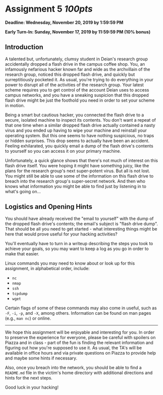 # Assignment 5 *100pts*

**Deadline: Wednesday, November 20, 2019 by 1:59:59 PM**

**Early Turn-In: Sunday, November 17, 2019 by 11:59:59 PM (10% bonus)**

## Introduction

A talented but, unfortunately, clumsy student in Deian's research group accidentally dropped a flash drive in the campus coffee shop.  You, an infamously nefarious hacker known far and wide as the archvillain of the research group, noticed this dropped flash drive, and quickly but surreptitiously pocketed it.  As usual, you're trying to do everything in your power to disrupt all of the activities of the research group. Your latest scheme requires you to get control of the account Deian uses to access campus networks, and you have a sneaking suspicion that this dropped flash drive might be just the foothold you need in order to set your scheme in motion.

Being a smart but cautious hacker, you connected the flash drive to a secure, isolated machine to inspect its contents.  You don't want a repeat of that one time when a similar dropped flash drive actually contained a nasty virus and you ended up having to wipe your machine and reinstall your operating system.  But this one seems to have nothing suspicious, no traps or hidden surprises.  This drop seems to actually have been an accident.  Feeling exhilarated, you quickly email a dump of the flash drive's contents to yourself so you can access it on your primary machine.

Unfortunately, a quick glance shows that there's not much of interest on this flash drive itself.  You were hoping it might have something juicy, like the plans for the research group's next super-potent virus.  But all is not lost.  You might still be able to use some of the information on this flash drive to breach into the research group's super-secret network.  And then who knows what information you might be able to find just by listening in to what's going on...

## Logistics and Opening Hints

You should have already received the "email to yourself" with the dump of the dropped flash drive's contents; the email's subject is "flash drive dump".  That should be all you need to get started - what interesting things might be here that would prove useful for your hacking activities?

You'll eventually have to turn in a writeup describing the steps you took to achieve your goals, so you may want to keep a log as you go in order to make that easier.

Linux commands you may need to know about or look up for this assignment, in alphabetical order, include:
- `nc`
- `nmap`
- `ssh`
- `tcpdump`
- `wget`

Certain flags of some of these commands may also come in useful, such as `-F`, `-i`, `-p`, and `-X`, among others. Information can be found on man pages (e.g., `man nc`) or online.

---

We hope this assignment will be enjoyable and interesting for you.  In order to preserve the experience for everyone, please be careful with spoilers on Piazza and in class - part of the fun is finding the relevant information and figuring out how you're supposed to use it.  As usual, the TA's will be available in office hours and via private questions on Piazza to provide help and maybe some hints if necessary.

Also, once you breach into the network, you should be able to find a `README.md` file in the victim's home directory with additional directions and hints for the next steps.

Good luck in your hacking!
